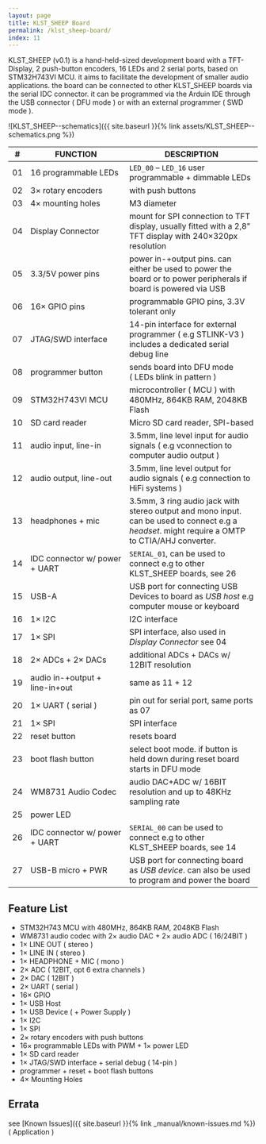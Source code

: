 ```yaml
---
layout: page
title: KLST_SHEEP Board
permalink: /klst_sheep-board/
index: 11
---
```


KLST_SHEEP (v0.1) is a hand-held-sized development board with a TFT-Display, 2 push-button encoders, 16 LEDs and 2 serial ports, based on STM32H743VI MCU. it aims to facilitate the development of smaller audio applications. the board can be connected to other KLST_SHEEP boards via the serial IDC connector. it can be programmed via the Arduin IDE through the USB connector ( DFU mode ) or with an external programmer ( SWD mode ).

![KLST_SHEEP--schematics]({{ site.baseurl }}{% link assets/KLST_SHEEP--schematics.png %})

| \# | FUNCTION             | DESCRIPTION |
|----|----------------------|-------------|
| 01 | 16 programmable LEDs | `LED_00` – `LED_16` user programmable + dimmable LEDs |
| 02 | 3× rotary encoders | with push buttons |
| 03 | 4× mounting holes | M3 diameter |
| 04 | Display Connector | mount for SPI connection to TFT display, usually fitted with a 2,8" TFT display with 240×320px resolution |
| 05 | 3.3/5V power pins | power in-+output pins. can either be used to power the board or to power peripherals if board is powered via USB |
| 06 | 16× GPIO pins | programmable GPIO pins, 3.3V tolerant only |
| 07 | JTAG/SWD interface | 14-pin interface for external programmer ( e.g STLINK-V3 ) includes a dedicated serial debug line |
| 08 | programmer button | sends board into DFU mode ( LEDs blink in pattern ) |
| 09 | STM32H743VI MCU | microcontroller ( MCU ) with 480MHz, 864KB RAM, 2048KB Flash |
| 10 | SD card reader | Micro SD card reader, SPI-based |
| 11 | audio input, line-in | 3.5mm, line level input for audio signals ( e.g vconnection to computer audio output ) |
| 12 | audio output, line-out | 3.5mm, line level output for audio signals ( e.g connection to HiFi systems ) |
| 13 | headphones + mic | 3.5mm, 3 ring audio jack with stereo output and mono input. can be used to connect e.g a *headset*. might require a OMTP to CTIA/AHJ converter. |
| 14 | IDC connector w/ power + UART | `SERIAL_01`, can be used to connect e.g to other KLST_SHEEP boards, see 26 |
| 15 | USB-A | USB port for connecting USB Devices to board as *USB host* e.g computer mouse or keyboard |
| 16 | 1× I2C | I2C interface |
| 17 | 1× SPI | SPI interface, also used in *Display Connector* see 04 |
| 18 | 2× ADCs + 2× DACs | additional ADCs + DACs w/ 12BIT resolution |
| 19 | audio in-+output + line-in+out | same as 11 + 12 |
| 20 | 1× UART ( serial ) | pin out for serial port, same ports as 07 |
| 21 | 1× SPI | SPI interface |
| 22 | reset button | resets board |
| 23 | boot flash button | select boot mode. if button is held down during reset board starts in DFU mode |
| 24 | WM8731 Audio Codec | audio DAC+ADC w/ 16BIT resolution and up to 48KHz sampling rate |
| 25 | power LED | |
| 26 | IDC connector w/ power + UART | `SERIAL_00` can be used to connect e.g to other KLST_SHEEP boards, see 14 |
| 27 | USB-B micro + PWR | USB port for connecting board as *USB device*. can also be used to program and power the board |

<!--
### Pin Map

|     |     | DOMAIN                 | |                 DOMAIN |      |      |
|----:|:----|:-----------------------|-|-----------------------:|-----:|:-----|
| 5V  | GND | **PWR**                | |             **SERIAL** | RX00 | RX01 |
| 3V3 | GND |                        | |                        | GND  | GND  |
| 00  | 01  | **GPIO**               | |                        | TX00 | TX01 |
| 02  | 03  |                        | |                **I2C** | SCL  | SDA  |
| 04  | 05  |                        | |                        | GND  | 3V3  |
| 06  | 07  |                        | |                **SPI** | MISO | MOSI |
| 00  | 01  | **ADC**                | |                        | GND  | SCK  |
| 00  | 01  | **DAC**                | |                        | GND  | 3V3  |
| 5V  | GND | **PWR**                | |              **INPUT** | L    | R    |
| 3V3 | GND |                        | |             **OUTPUT** | L    | R    |
-->

## Feature List

- STM32H743 MCU with 480MHz, 864KB RAM, 2048KB Flash
- WM8731 audio codec with 2× audio DAC + 2× audio ADC ( 16/24BIT )
- 1× LINE OUT ( stereo )
- 1× LINE IN ( stereo )
- 1× HEADPHONE + MIC ( mono )
- 2× ADC ( 12BIT, opt 6 extra channels )
- 2× DAC ( 12BIT )
- 2× UART ( serial )
- 16× GPIO
- 1× USB Host
- 1× USB Device ( + Power Supply )
- 1× I2C 
- 1× SPI 
- 2× rotary encoders with push buttons
- 16× programmable LEDs with PWM + 1× power LED
- 1× SD card reader
- 1× JTAG/SWD interface + serial debug ( 14-pin )
- programmer + reset + boot flash buttons
- 4× Mounting Holes

## Errata

see [Known Issues]({{ site.baseurl }}{% link _manual/known-issues.md %}) ( Application )
